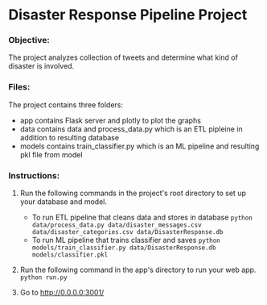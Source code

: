 # Disaster Response Pipeline Project
### Objective:
The project analyzes collection of tweets and determine what kind of disaster is involved.
### Files:
The project contains three folders:
- app
contains Flask server and plotly to plot the graphs
- data
contains data and process_data.py which is an ETL pipleine in addition to resulting database
- models
contains train_classifier.py which is an ML pipeline and resulting pkl file from model
### Instructions:
1. Run the following commands in the project's root directory to set up your database and model.

    - To run ETL pipeline that cleans data and stores in database
        `python data/process_data.py data/disaster_messages.csv data/disaster_categories.csv data/DisasterResponse.db`
    - To run ML pipeline that trains classifier and saves
        `python models/train_classifier.py data/DisasterResponse.db models/classifier.pkl`

2. Run the following command in the app's directory to run your web app.
    `python run.py`

3. Go to http://0.0.0.0:3001/
